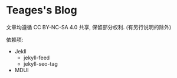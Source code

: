 # Teages's Blog

文章均遵循 CC BY-NC-SA 4.0 共享, 保留部分权利. (有另行说明的除外)

依赖项:

- Jekll
  - jekyll-feed
  - jekyll-seo-tag
- MDUI